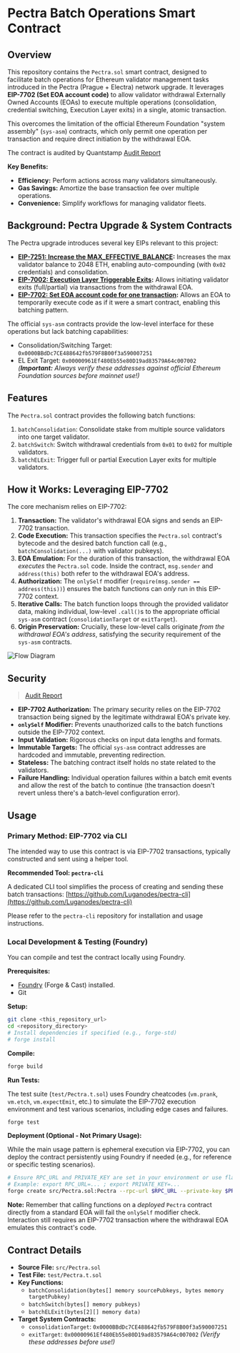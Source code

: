 # Pectra Batch Operations Smart Contract

## Overview

This repository contains the `Pectra.sol` smart contract, designed to facilitate batch operations for Ethereum validator management tasks introduced in the Pectra (Prague + Electra) network upgrade. It leverages **EIP-7702 (Set EOA account code)** to allow validator withdrawal Externally Owned Accounts (EOAs) to execute multiple operations (consolidation, credential switching, Execution Layer exits) in a single, atomic transaction.

This overcomes the limitation of the official Ethereum Foundation "system assembly" (`sys-asm`) contracts, which only permit one operation per transaction and require direct initiation by the withdrawal EOA.

The contract is audited by Quantstamp [Audit Report](https://github.com/Luganodes/Pectra-Batch-Contract/blob/main/audits/quantstamp/Audit.pdf)

**Key Benefits:**

* **Efficiency:** Perform actions across many validators simultaneously.
* **Gas Savings:** Amortize the base transaction fee over multiple operations.
* **Convenience:** Simplify workflows for managing validator fleets.

## Background: Pectra Upgrade & System Contracts

The Pectra upgrade introduces several key EIPs relevant to this project:

* **[EIP-7251: Increase the MAX_EFFECTIVE_BALANCE](https://eips.ethereum.org/EIPS/eip-7251):** Increases the max validator balance to 2048 ETH, enabling auto-compounding (with `0x02` credentials) and consolidation.
* **[EIP-7002: Execution Layer Triggerable Exits](https://eips.ethereum.org/EIPS/eip-7002):** Allows initiating validator exits (full/partial) via transactions from the withdrawal EOA.
* **[EIP-7702: Set EOA account code for one transaction](https://eips.ethereum.org/EIPS/eip-7702):** Allows an EOA to temporarily execute code as if it were a smart contract, enabling this batching pattern.

The official `sys-asm` contracts provide the low-level interface for these operations but lack batching capabilities:
* Consolidation/Switching Target: `0x0000BBdDc7CE488642fb579F8B00f3a590007251`
* EL Exit Target: `0x00000961Ef480Eb55e80D19ad83579A64c007002`
    *(**Important:** Always verify these addresses against official Ethereum Foundation sources before mainnet use!)*

## Features

The `Pectra.sol` contract provides the following batch functions:

1.  `batchConsolidation`: Consolidate stake from multiple source validators into one target validator.
2.  `batchSwitch`: Switch withdrawal credentials from `0x01` to `0x02` for multiple validators.
3.  `batchELExit`: Trigger full or partial Execution Layer exits for multiple validators.

## How it Works: Leveraging EIP-7702

The core mechanism relies on EIP-7702:

1.  **Transaction:** The validator's withdrawal EOA signs and sends an EIP-7702 transaction.
2.  **Code Execution:** This transaction specifies the `Pectra.sol` contract's bytecode and the desired batch function call (e.g., `batchConsolidation(...)` with validator pubkeys).
3.  **EOA Emulation:** For the duration of this transaction, the withdrawal EOA *executes* the `Pectra.sol` code. Inside the contract, `msg.sender` and `address(this)` both refer to the withdrawal EOA's address.
4.  **Authorization:** The `onlySelf` modifier (`require(msg.sender == address(this))`) ensures the batch functions can *only* run in this EIP-7702 context.
5.  **Iterative Calls:** The batch function loops through the provided validator data, making individual, low-level `.call()`s to the appropriate official `sys-asm` contract (`consolidationTarget` or `exitTarget`).
6.  **Origin Preservation:** Crucially, these low-level calls originate *from the withdrawal EOA's address*, satisfying the security requirement of the `sys-asm` contracts.

![Flow Diagram](https://i.imgur.com/bLdGa3Q.png)

## Security

> [Audit Report](https://github.com/Luganodes/Pectra-Batch-Contract/blob/main/audits/quantstamp/Audit.pdf)

* **EIP-7702 Authorization:** The primary security relies on the EIP-7702 transaction being signed by the legitimate withdrawal EOA's private key.
* **`onlySelf` Modifier:** Prevents unauthorized calls to the batch functions outside the EIP-7702 context.
* **Input Validation:** Rigorous checks on input data lengths and formats.
* **Immutable Targets:** The official `sys-asm` contract addresses are hardcoded and immutable, preventing redirection.
* **Stateless:** The batching contract itself holds no state related to the validators.
* **Failure Handling:** Individual operation failures within a batch emit events and allow the rest of the batch to continue (the transaction doesn't revert unless there's a batch-level configuration error).

## Usage

### Primary Method: EIP-7702 via CLI

The intended way to use this contract is via EIP-7702 transactions, typically constructed and sent using a helper tool.

**Recommended Tool: `pectra-cli`**

A dedicated CLI tool simplifies the process of creating and sending these batch transactions:
[https://github.com/Luganodes/pectra-cli](https://github.com/Luganodes/pectra-cli)

Please refer to the `pectra-cli` repository for installation and usage instructions.

### Local Development & Testing (Foundry)

You can compile and test the contract locally using Foundry.

**Prerequisites:**

* [Foundry](https://book.getfoundry.sh/getting-started/installation) (Forge & Cast) installed.
* Git

**Setup:**

```bash
git clone <this_repository_url>
cd <repository_directory>
# Install dependencies if specified (e.g., forge-std)
# forge install
```

**Compile:**

```bash
forge build
```

**Run Tests:**

The test suite (`test/Pectra.t.sol`) uses Foundry cheatcodes (`vm.prank`, `vm.etch`, `vm.expectEmit`, etc.) to simulate the EIP-7702 execution environment and test various scenarios, including edge cases and failures.

```bash
forge test
```

**Deployment (Optional - Not Primary Usage):**

While the main usage pattern is ephemeral execution via EIP-7702, you can deploy the contract persistently using Foundry if needed (e.g., for reference or specific testing scenarios).

```bash
# Ensure RPC_URL and PRIVATE_KEY are set in your environment or use flags
# Example: export RPC_URL=... ; export PRIVATE_KEY=...
forge create src/Pectra.sol:Pectra --rpc-url $RPC_URL --private-key $PRIVATE_KEY
```
**Note:** Remember that calling functions on a *deployed* `Pectra` contract directly from a standard EOA will fail the `onlySelf` modifier check. Interaction still requires an EIP-7702 transaction where the withdrawal EOA emulates this contract's code.

## Contract Details

* **Source File:** `src/Pectra.sol`
* **Test File:** `test/Pectra.t.sol`
* **Key Functions:**
    * `batchConsolidation(bytes[] memory sourcePubkeys, bytes memory targetPubkey)`
    * `batchSwitch(bytes[] memory pubkeys)`
    * `batchELExit(bytes[2][] memory data)`
* **Target System Contracts:**
    * `consolidationTarget`: `0x0000BBdDc7CE488642fb579F8B00f3a590007251`
    * `exitTarget`: `0x00000961Ef480Eb55e80D19ad83579A64c007002`
        *(Verify these addresses before use!)*
